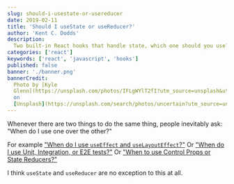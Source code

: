 ```yaml
---
slug: should-i-usestate-or-usereducer
date: 2019-02-11
title: 'Should I useState or useReducer?'
author: 'Kent C. Dodds'
description:
  Two built-in React hooks that handle state, which one should you use?
categories: ['react']
keywords: ['react', 'javascript', 'hooks']
published: false
banner: './banner.png'
bannerCredit:
  Photo by [Kyle
  Glenn](https://unsplash.com/photos/IFLgWYlT2fI?utm_source=unsplash&utm_medium=referral&utm_content=creditCopyText)
  on
  [Unsplash](https://unsplash.com/search/photos/uncertain?utm_source=unsplash&utm_medium=referral&utm_content=creditCopyText)
---
```


Whenever there are two things to do the same thing, people inevitably ask: "When
do I use one over the other?"

For example
["When do I use `useEffect` and `useLayoutEffect`?"](/blog/useeffect-vs-uselayouteffect)
Or
["When do I use Unit, Integration, or E2E tests?"](/blog/unit-vs-integration-vs-e2e-tests)
Or
["When to use Control Props or State Reducers?"](/blog/control-props-vs-state-reducers)

I think `useState` and `useReducer` are no exception to this at all.

